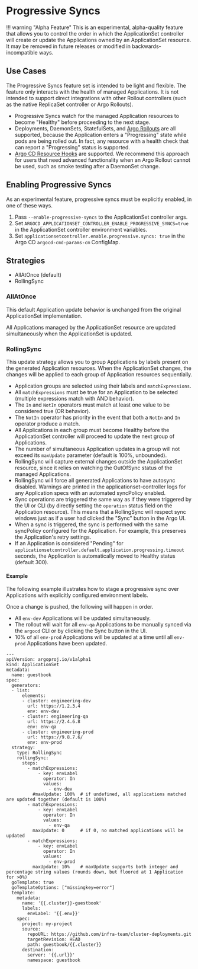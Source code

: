 # Progressive Syncs

!!! warning "Alpha Feature"
    This is an experimental, alpha-quality feature that allows you to control the order in which the ApplicationSet controller will create or update the Applications owned by an ApplicationSet resource. It may be removed in future releases or modified in backwards-incompatible ways.

## Use Cases
The Progressive Syncs feature set is intended to be light and flexible. The feature only interacts with the health of managed Applications. It is not intended to support direct integrations with other Rollout controllers (such as the native ReplicaSet controller or Argo Rollouts).

* Progressive Syncs watch for the managed Application resources to become "Healthy" before proceeding to the next stage.
* Deployments, DaemonSets, StatefulSets, and [Argo Rollouts](https://argoproj.github.io/argo-rollouts/) are all supported, because the Application enters a "Progressing" state while pods are being rolled out. In fact, any resource with a health check that can report a "Progressing" status is supported.
* [Argo CD Resource Hooks](../../user-guide/resource_hooks.md) are supported. We recommend this approach for users that need advanced functionality when an Argo Rollout cannot be used, such as smoke testing after a DaemonSet change.

## Enabling Progressive Syncs
As an experimental feature, progressive syncs must be explicitly enabled, in one of these ways.

1. Pass `--enable-progressive-syncs` to the ApplicationSet controller args.
1. Set `ARGOCD_APPLICATIONSET_CONTROLLER_ENABLE_PROGRESSIVE_SYNCS=true` in the ApplicationSet controller environment variables.
1. Set `applicationsetcontroller.enable.progressive.syncs: true` in the Argo CD `argocd-cmd-params-cm` ConfigMap.

## Strategies

* AllAtOnce (default)
* RollingSync

### AllAtOnce
This default Application update behavior is unchanged from the original ApplicationSet implementation.

All Applications managed by the ApplicationSet resource are updated simultaneously when the ApplicationSet is updated.

### RollingSync
This update strategy allows you to group Applications by labels present on the generated Application resources.
When the ApplicationSet changes, the changes will be applied to each group of Application resources sequentially.

* Application groups are selected using their labels and `matchExpressions`.
* All `matchExpressions` must be true for an Application to be selected (multiple expressions match with AND behavior).
* The `In` and `NotIn` operators must match at least one value to be considered true (OR behavior).
* The `NotIn` operator has priority in the event that both a `NotIn` and `In` operator produce a match.
* All Applications in each group must become Healthy before the ApplicationSet controller will proceed to update the next group of Applications.
* The number of simultaneous Application updates in a group will not exceed its `maxUpdate` parameter (default is 100%, unbounded).
* RollingSync will capture external changes outside the ApplicationSet resource, since it relies on watching the OutOfSync status of the managed Applications.
* RollingSync will force all generated Applications to have autosync disabled. Warnings are printed in the applicationset-controller logs for any Application specs with an automated syncPolicy enabled.
* Sync operations are triggered the same way as if they were triggered by the UI or CLI (by directly setting the `operation` status field on the Application resource). This means that a RollingSync will respect sync windows just as if a user had clicked the "Sync" button in the Argo UI.
* When a sync is triggered, the sync is performed with the same syncPolicy configured for the Application. For example, this preserves the Application's retry settings.
* If an Application is considered "Pending" for `applicationsetcontroller.default.application.progressing.timeout` seconds, the Application is automatically moved to Healthy status (default 300).

#### Example
The following example illustrates how to stage a progressive sync over Applications with explicitly configured environment labels.

Once a change is pushed, the following will happen in order.

* All `env-dev` Applications will be updated simultaneously.
* The rollout will wait for all `env-qa` Applications to be manually synced via the `argocd` CLI or by clicking the Sync button in the UI.
* 10% of all `env-prod` Applications will be updated at a time until all `env-prod` Applications have been updated.

```
---
apiVersion: argoproj.io/v1alpha1
kind: ApplicationSet
metadata:
  name: guestbook
spec:
  generators:
  - list:
      elements:
      - cluster: engineering-dev
        url: https://1.2.3.4
        env: env-dev
      - cluster: engineering-qa
        url: https://2.4.6.8
        env: env-qa
      - cluster: engineering-prod
        url: https://9.8.7.6/
        env: env-prod
  strategy:
    type: RollingSync
    rollingSync:
      steps:
        - matchExpressions:
            - key: envLabel
              operator: In
              values:
                - env-dev
          #maxUpdate: 100%  # if undefined, all applications matched are updated together (default is 100%)
        - matchExpressions:
            - key: envLabel
              operator: In
              values:
                - env-qa
          maxUpdate: 0      # if 0, no matched applications will be updated
        - matchExpressions:
            - key: envLabel
              operator: In
              values:
                - env-prod
          maxUpdate: 10%    # maxUpdate supports both integer and percentage string values (rounds down, but floored at 1 Application for >0%)
  goTemplate: true
  goTemplateOptions: ["missingkey=error"]
  template:
    metadata:
      name: '{{.cluster}}-guestbook'
      labels:
        envLabel: '{{.env}}'
    spec:
      project: my-project
      source:
        repoURL: https://github.com/infra-team/cluster-deployments.git
        targetRevision: HEAD
        path: guestbook/{{.cluster}}
      destination:
        server: '{{.url}}'
        namespace: guestbook
```

